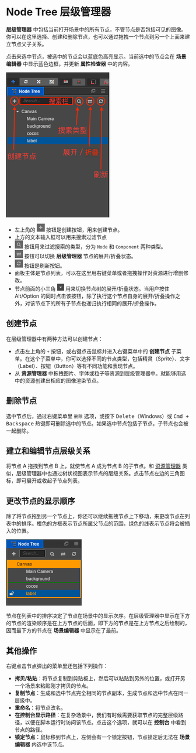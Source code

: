 # Node Tree 层级管理器

**层级管理器** 中包括当前打开场景中的所有节点，不管节点是否包括可见的图像。你可以在这里选择、创建和删除节点，也可以通过拖拽一个节点到另一个上面来建立节点父子关系。

点击来选中节点，被选中的节点会以蓝底色高亮显示。当前选中的节点会在 **场景编辑器** 中显示蓝色边框，并更新 **属性检查器** 中的内容。

![node tree panel](hierarchy/node_tree.png)

- 左上角的 ![](assets/add.png) 按钮是创建按钮，用来创建节点。
- 上方的文本输入框可以用来搜索过滤节点
- ![](hierarchy/search.png) 按钮用来过滤搜索的类型，分为 `Node` 和 `Component` 两种类型。
- ![](hierarchy/switch.png) 按钮可以切换 **层级管理器** 节点的展开/折叠状态。
- ![](hierarchy/refresh.png) 按钮是刷新按钮。
- 面板主体是节点列表，可以在这里用右键菜单或者拖拽操作对资源进行增删修改。
- 节点前面的小三角 ![](assets/button.png) 用来切换节点树的展开/折叠状态。当用户按住 Alt/Option 的同时点击该按钮，除了执行这个节点自身的展开/折叠操作之外，对该节点下的所有子节点也递归执行相同的展开/折叠操作。

## 创建节点

在层级管理器中有两种方法可以创建节点：

- 点击左上角的 `+` 按钮，或右键点击鼠标并进入右键菜单中的 **创建节点** 子菜单。在这个子菜单中，你可以选择不同的节点类型，包括精灵（Sprite）、文字（Label）、按钮（Button）等有不同功能和表现节点。
- 从 **资源管理器** 中拖拽图片、字体或粒子等资源到层级管理器中。就能够用选中的资源创建出相应的图像渲染节点。

## 删除节点

选中节点后，通过右键菜单里 `删除` 选项，或按下 <kbd>Delete</kbd>（Windows）或 <kbd>Cmd + Backspace</kbd> 热键即可删除选中的节点。如果选中节点包括子节点，子节点也会被一起删除。

## 建立和编辑节点层级关系

将节点 A 拖拽到节点 B 上，就使节点 A 成为节点 B 的子节点。和 [资源管理器](assets.md) 类似，层级管理器中也通过树状视图表示节点的层级关系。点击节点左边的三角图标，即可展开或收起子节点列表。

## 更改节点的显示顺序

除了将节点拖到另一个节点上，你还可以继续拖拽节点上下移动，来更改节点在列表中的排序。橙色的方框表示节点所属父节点的范围，绿色的线表示节点将会被插入的位置。

![move node](hierarchy/move.png)

节点在列表中的排序决定了节点在场景中的显示次序。在层级管理器中显示在下方的节点的渲染顺序是在上方节点的后面，即下方的节点是在上方节点之后绘制的，因而最下方的节点在 **场景编辑器** 中显示在了最前。

## 其他操作

右键点击节点弹出的菜单里还包括下列操作：

- **拷贝/粘贴**：将节点复制到剪贴板上，然后可以粘贴到另外的位置，或打开另一个场景来粘贴刚才拷贝的节点。
- **复制节点**：生成和选中节点完全相同的节点副本，生成节点和选中节点在同一层级中。
- **重命名**：将节点改名。
- **在控制台显示路径**：在复杂场景中，我们有时候需要获取节点的完整层级路径，以便在脚本运行时访问该节点。点击这个选项，就可以在 **控制台** 中看到节点的路径。
- **锁定节点**：鼠标移到节点上，左侧会有一个锁定按钮，节点锁定后无法在 **场景编辑器** 内选中该节点。